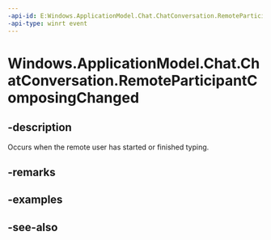 ----api-id: E:Windows.ApplicationModel.Chat.ChatConversation.RemoteParticipantComposingChanged
-api-type: winrt event
---<!-- Event syntaxpublic event Windows.Foundation.TypedEventHandler RemoteParticipantComposingChanged<Windows.ApplicationModel.Chat.ChatConversation,  Windows.ApplicationModel.Chat.RemoteParticipantComposingChangedEventArgs>--># Windows.ApplicationModel.Chat.ChatConversation.RemoteParticipantComposingChanged## -descriptionOccurs when the remote user has started or finished typing.## -remarks## -examples## -see-also